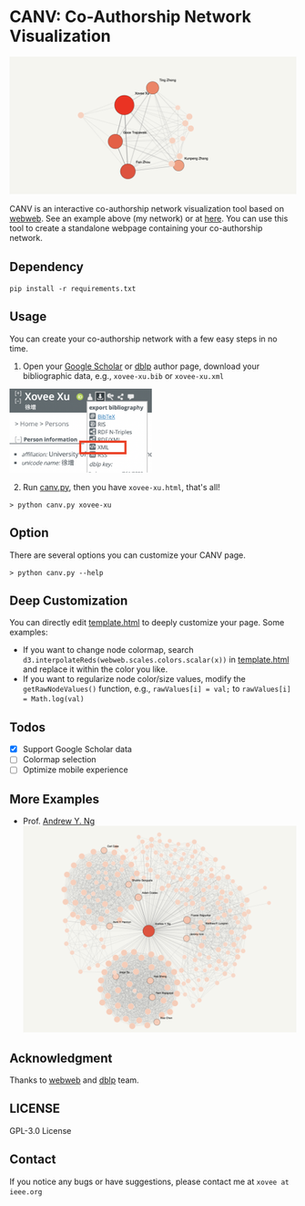 # CANV: Co-Authorship Network Visualization

![Example](asset/teaser.png)

CANV is an interactive co-authorship network visualization tool based on [webweb](https://github.com/dblarremore/webweb). See an example above (my network) or at [here](https://xovee.cn/html/canv/xovee-xu.html). You can use this tool to create a standalone webpage containing your co-authorship network. 

## Dependency

```shell
pip install -r requirements.txt
```

## Usage

You can create your co-authorship network with a few easy steps in no time.

1. Open your [Google Scholar](https://scholar.google.com/) or [dblp](https://dblp.org) author page, download 
your bibliographic data, e.g., `xovee-xu.bib` or `xovee-xu.xml`  
<img src="asset/download_data.png" alt="download data" width="250"/>

2. Run [canv.py](./canv.py), then you have `xovee-xu.html`, that's all! 
```shell
> python canv.py xovee-xu
```

## Option

There are several options you can customize your CANV page.
```shell
> python canv.py --help
```

## Deep Customization

You can directly edit [template.html](./template.html) to deeply customize your page. Some examples:
- If you want to change node colormap, search `d3.interpolateReds(webweb.scales.colors.scalar(x))` in [template.html](./template.html) and replace it within the color you like.
- If you want to regularize node color/size values, modify the `getRawNodeValues()` function, e.g., `rawValues[i] = val;` to `rawValues[i] = Math.log(val)`

## Todos

- [x] Support Google Scholar data
- [ ] Colormap selection
- [ ] Optimize mobile experience

## More Examples

- Prof. [Andrew Y. Ng](https://xovee.cn/html/canv/andrew-y-ng.html)
![](./asset/andrew-ng.png)

## Acknowledgment

Thanks to [webweb](https://github.com/dblarremore/webweb) and [dblp](https://dblp.org) team.

## LICENSE

GPL-3.0 License

## Contact

If you notice any bugs or have suggestions, please contact me at `xovee at ieee.org`
